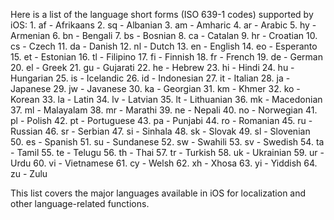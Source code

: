 Here is a list of the language short forms (ISO 639-1 codes) supported by iOS:
	1.	af - Afrikaans
	2.	sq - Albanian
	3.	am - Amharic
	4.	ar - Arabic
	5.	hy - Armenian
	6.	bn - Bengali
	7.	bs - Bosnian
	8.	ca - Catalan
	9.	hr - Croatian
	10.	cs - Czech
	11.	da - Danish
	12.	nl - Dutch
	13.	en - English
	14.	eo - Esperanto
	15.	et - Estonian
	16.	tl - Filipino
	17.	fi - Finnish
	18.	fr - French
	19.	de - German
	20.	el - Greek
	21.	gu - Gujarati
	22.	he - Hebrew
	23.	hi - Hindi
	24.	hu - Hungarian
	25.	is - Icelandic
	26.	id - Indonesian
	27.	it - Italian
	28.	ja - Japanese
	29.	jw - Javanese
	30.	ka - Georgian
	31.	km - Khmer
	32.	ko - Korean
	33.	la - Latin
	34.	lv - Latvian
	35.	lt - Lithuanian
	36.	mk - Macedonian
	37.	ml - Malayalam
	38.	mr - Marathi
	39.	ne - Nepali
	40.	no - Norwegian
	41.	pl - Polish
	42.	pt - Portuguese
	43.	pa - Punjabi
	44.	ro - Romanian
	45.	ru - Russian
	46.	sr - Serbian
	47.	si - Sinhala
	48.	sk - Slovak
	49.	sl - Slovenian
	50.	es - Spanish
	51.	su - Sundanese
	52.	sw - Swahili
	53.	sv - Swedish
	54.	ta - Tamil
	55.	te - Telugu
	56.	th - Thai
	57.	tr - Turkish
	58.	uk - Ukrainian
	59.	ur - Urdu
	60.	vi - Vietnamese
	61.	cy - Welsh
	62.	xh - Xhosa
	63.	yi - Yiddish
	64.	zu - Zulu

This list covers the major languages available in iOS for localization and other language-related functions.
